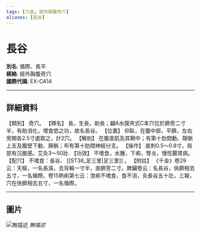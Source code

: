 ```yaml
---
tags: [穴道, 經外胸腹奇穴]
aliases: [長谷]
---
```


# 長谷

**別名**: 循際、長平  
**經絡**: 經外胸腹奇穴  
**國際代碼**: EX-CA14  

---

## 詳細資料
【類別】
奇穴。
【釋名】
長，生長，助長；翩A水膜夾式C本穴位於臍旁二寸半，有助消化，增食慾之功，故名長谷。
【位置】
仰臥，在腹中部，平臍，左右旁開各2.5寸處取之，計2穴。
【解剖】
在腹直肌及其鞘中；有第十肋間動、靜脈上支及腹壁下動、靜脈；布有第十肋間神經分支。
【操作】
直刺0.5～0.8寸，局部有沉脹感。艾灸3～50壯.
【功效】
不嗜食，水腫，下痢，腎炎，慢性腸胃病。
【配穴】
不嗜食：長谷、 [[ST36_足三里|足三里]] 。
【附註】
《千金》卷29云：天樞，一名長溪，去肓輸一寸半，直臍旁二寸。脾臟卷云：名長谷，俠臍相去五寸，一名循際。卷15熱痢第七云：泄痢不嗜食，食不消，灸長谷五十壯，三報，穴在俠臍相去五寸，一名循際。

---

## 圖片
![無描述](https://yibian.hopto.org/pic/shu16/508.gif)
_無描述_

